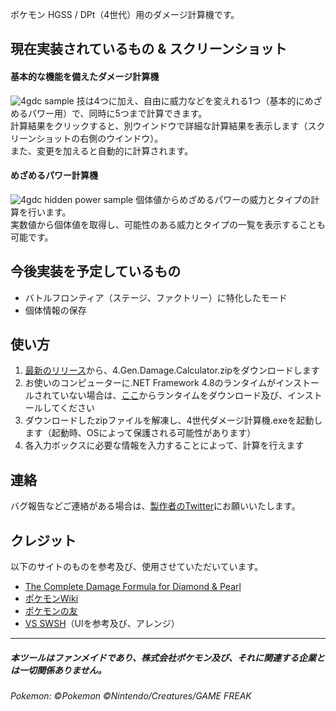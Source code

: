 ポケモン HGSS / DPt（4世代）用のダメージ計算機です。

## 現在実装されているもの & スクリーンショット
#### 基本的な機能を備えたダメージ計算機
![4gdc sample](https://user-images.githubusercontent.com/97399080/180484078-13c9511f-2dea-4900-b4e1-71f2b91579c9.png)
技は4つに加え、自由に威力などを変えれる1つ（基本的にめざめるパワー用）で、同時に5つまで計算できます。  
計算結果をクリックすると、別ウインドウで詳細な計算結果を表示します（スクリーンショットの右側のウインドウ）。  
また、変更を加えると自動的に計算されます。

#### めざめるパワー計算機
![4gdc hidden power sample](https://user-images.githubusercontent.com/97399080/180484210-b8fd989a-e2d7-408b-b305-8738f320f43b.png)
個体値からめざめるパワーの威力とタイプの計算を行います。  
実数値から個体値を取得し、可能性のある威力とタイプの一覧を表示することも可能です。 

## 今後実装を予定しているもの
- バトルフロンティア（ステージ、ファクトリー）に特化したモード
- 個体情報の保存

## 使い方
1. [最新のリリース](https://github.com/oyamelon/4-Gen-Damage-Calculator/releases)から、4.Gen.Damage.Calculator.zipをダウンロードします
2. お使いのコンピューターに.NET Framework 4.8のランタイムがインストールされていない場合は、[ここ](https://dotnet.microsoft.com/ja-jp/download/dotnet-framework/net48)からランタイムをダウンロード及び、インストールしてください
3. ダウンロードしたzipファイルを解凍し、4世代ダメージ計算機.exeを起動します（起動時、OSによって保護される可能性があります）
4. 各入力ボックスに必要な情報を入力することによって、計算を行えます

## 連絡
バグ報告などご連絡がある場合は、[製作者のTwitter](https://twitter.com/oyamelon)にお願いいたします。

## クレジット
以下のサイトのものを参考及び、使用させていただいています。
- [The Complete Damage Formula for Diamond & Pearl](https://www.smogon.com/dp/articles/damage_formula)
- [ポケモンWiki](https://wiki.xn--rckteqa2e.com/wiki/%E3%83%A1%E3%82%A4%E3%83%B3%E3%83%9A%E3%83%BC%E3%82%B8)
- [ポケモンの友](https://pokebook.jp/)
- [VS SWSH](https://www.project1997.com/vs/index.html)（UIを参考及び、アレンジ）

---

##### 本ツールはファンメイドであり、株式会社ポケモン及び、それに関連する企業とは一切関係ありません。
###### Pokemon: ©Pokemon ©Nintendo/Creatures/GAME FREAK

